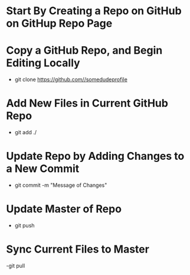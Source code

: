 # Start By Creating a Repo on GitHub on GitHup Repo Page

# Copy a GitHub Repo, and Begin Editing Locally
- git clone https://github.com//somedudeprofile
# Add New Files in Current GitHub Repo
- git add ./
# Update Repo by Adding Changes to a New Commit
- git commit -m "Message of Changes"
# Update Master of Repo
- git push
# Sync Current Files to Master
-git pull